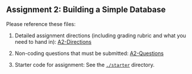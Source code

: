 ## Assignment 2: Building a Simple Database

Please reference these files:

1. Detailed assignment directions (including grading rubric and what you need to hand in): [A2-Directions](./a2-directions.md)

2. Non-coding questions that must be submitted: [A2-Questions](./a2-questions.md)

3. Starter code for assignment: See the [`./starter`](./starter/) directory.

